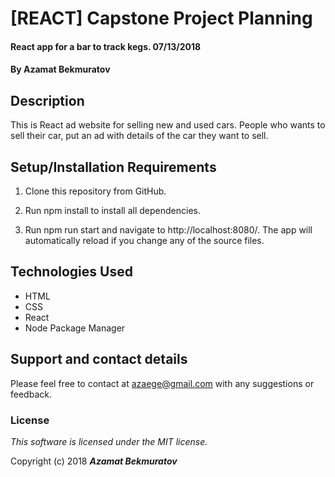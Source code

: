 # [REACT] Capstone Project Planning

#### React app for a bar to track kegs. 07/13/2018

#### By **Azamat Bekmuratov**

## Description

This is React ad website for selling new and used cars. People who wants to sell their car, put an ad with details of the car they want to sell.

## Setup/Installation Requirements

1. Clone this repository from GitHub.

2. Run npm install to install all dependencies.

3. Run npm run start and navigate to http://localhost:8080/. The app will automatically reload if you change any of the source files.

## Technologies Used
* HTML
* CSS
* React
* Node Package Manager

## Support and contact details

Please feel free to contact at azaege@gmail.com with any suggestions or feedback.

### License

*This software is licensed under the MIT license.*

Copyright (c) 2018 **_Azamat Bekmuratov_**

